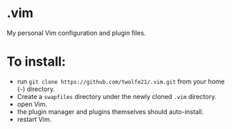 # .vim
My personal Vim configuration and plugin files.

# To install:
- run `git clone https://github.com/twolfe21/.vim.git` from your home (`~`) directory.
- Create a `swapfiles` directory under the newly cloned `.vim` directory.
- open Vim.
- the plugin manager and plugins themselves should auto-install.
- restart Vim.
